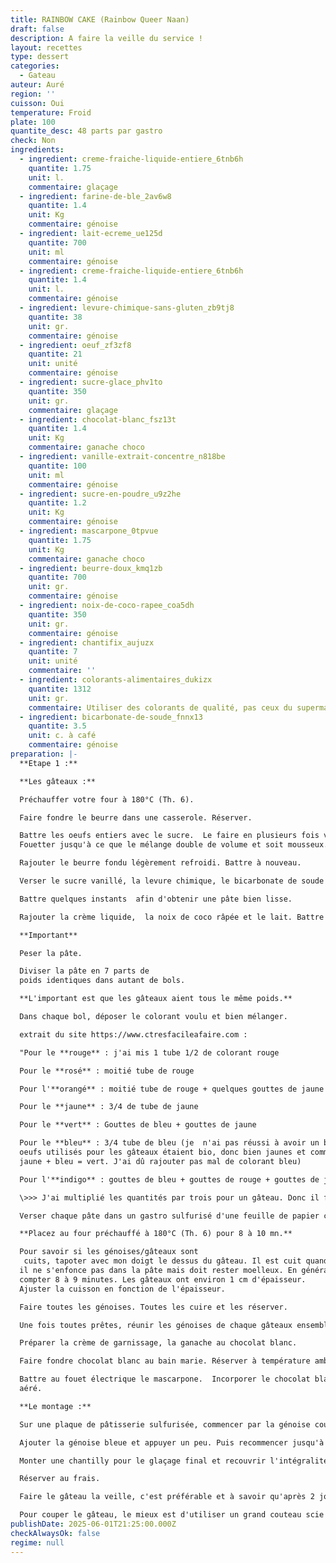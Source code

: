 ```yaml
---
title: RAINBOW CAKE (Rainbow Queer Naan)
draft: false
description: A faire la veille du service !
layout: recettes
type: dessert
categories:
  - Gateau
auteur: Auré
region: ''
cuisson: Oui
temperature: Froid
plate: 100
quantite_desc: 48 parts par gastro
check: Non
ingredients:
  - ingredient: creme-fraiche-liquide-entiere_6tnb6h
    quantite: 1.75
    unit: l.
    commentaire: glaçage
  - ingredient: farine-de-ble_2av6w8
    quantite: 1.4
    unit: Kg
    commentaire: génoise
  - ingredient: lait-ecreme_ue125d
    quantite: 700
    unit: ml
    commentaire: génoise
  - ingredient: creme-fraiche-liquide-entiere_6tnb6h
    quantite: 1.4
    unit: l.
    commentaire: génoise
  - ingredient: levure-chimique-sans-gluten_zb9tj8
    quantite: 38
    unit: gr.
    commentaire: génoise
  - ingredient: oeuf_zf3zf8
    quantite: 21
    unit: unité
    commentaire: génoise
  - ingredient: sucre-glace_phv1to
    quantite: 350
    unit: gr.
    commentaire: glaçage
  - ingredient: chocolat-blanc_fsz13t
    quantite: 1.4
    unit: Kg
    commentaire: ganache choco
  - ingredient: vanille-extrait-concentre_n818be
    quantite: 100
    unit: ml
    commentaire: génoise
  - ingredient: sucre-en-poudre_u9z2he
    quantite: 1.2
    unit: Kg
    commentaire: génoise
  - ingredient: mascarpone_0tpvue
    quantite: 1.75
    unit: Kg
    commentaire: ganache choco
  - ingredient: beurre-doux_kmq1zb
    quantite: 700
    unit: gr.
    commentaire: génoise
  - ingredient: noix-de-coco-rapee_coa5dh
    quantite: 350
    unit: gr.
    commentaire: génoise
  - ingredient: chantifix_aujuzx
    quantite: 7
    unit: unité
    commentaire: ''
  - ingredient: colorants-alimentaires_dukizx
    quantite: 1312
    unit: gr.
    commentaire: Utiliser des colorants de qualité, pas ceux du supermarché
  - ingredient: bicarbonate-de-soude_fnnx13
    quantite: 3.5
    unit: c. à café
    commentaire: génoise
preparation: |-
  **Etape 1 :**

  **Les gâteaux :**

  Préchauffer votre four à 180°C (Th. 6).

  Faire fondre le beurre dans une casserole. Réserver.

  Battre les oeufs entiers avec le sucre.  Le faire en plusieurs fois vu les quantités. Il est préférable de faire deux gâteaux par deux gâteaux.
  Fouetter jusqu'à ce que le mélange double de volume et soit mousseux. 

  Rajouter le beurre fondu légèrement refroidi. Battre à nouveau.

  Verser le sucre vanillé, la levure chimique, le bicarbonate de soude et la farine.

  Battre quelques instants  afin d'obtenir une pâte bien lisse.

  Rajouter la crème liquide,  la noix de coco râpée et le lait. Battre à nouveau.

  **Important**

  Peser la pâte.

  Diviser la pâte en 7 parts de 
  poids identiques dans autant de bols.

  **L'important est que les gâteaux aient tous le même poids.**

  Dans chaque bol, déposer le colorant voulu et bien mélanger.

  extrait du site https://www.ctresfacileafaire.com :

  "Pour le **rouge** : j'ai mis 1 tube 1/2 de colorant rouge

  Pour le **rosé** : moitié tube de rouge

  Pour l'**orangé** : moitié tube de rouge + quelques gouttes de jaune

  Pour le **jaune** : 3/4 de tube de jaune

  Pour le **vert** : Gouttes de bleu + gouttes de jaune

  Pour le **bleu** : 3/4 tube de bleu (je  n'ai pas réussi à avoir un beau bleu car les 
  oeufs utilisés pour les gâteaux étaient bio, donc bien jaunes et comme 
  jaune + bleu = vert. J'ai dû rajouter pas mal de colorant bleu)

  Pour l'**indigo** : gouttes de bleu + gouttes de rouge + gouttes de jaune"

  \>>> J'ai multiplié les quantités par trois pour un gâteau. Donc il faut beaucoup beaucoup de colorants!!!

  Verser chaque pâte dans un gastro sulfurisé d'une feuille de papier cuisson.

  **Placez au four préchauffé à 180°C (Th. 6) pour 8 à 10 mn.**

  Pour savoir si les génoises/gâteaux sont
   cuits, tapoter avec mon doigt le dessus du gâteau. Il est cuit quand 
  il ne s'enfonce pas dans la pâte mais doit rester moelleux. En général 
  compter 8 à 9 minutes. Les gâteaux ont environ 1 cm d'épaisseur. 
  Ajuster la cuisson en fonction de l'épaisseur.

  Faire toutes les génoises. Toutes les cuire et les réserver.

  Une fois toutes prêtes, réunir les génoises de chaque gâteaux ensemble. Les placer côte à côte pour une meilleure organisation.

  Préparer la crème de garnissage, la ganache au chocolat blanc.

  Faire fondre chocolat blanc au bain marie. Réserver à température ambiante.

  Battre au fouet électrique le mascarpone.  Incorporer le chocolat blanc fondu (il ne doit pas être chaud) et battre à nouveau quelques minutes pour avoir un mélange 
  aéré.

  **Le montage :**

  Sur une plaque de pâtisserie sulfurisée, commencer par la génoise couleur indigo ou violette et garnir de deux millimètres de crème environ.

  Ajouter la génoise bleue et appuyer un peu. Puis recommencer jusqu'à épuisement des génoises.

  Monter une chantilly pour le glaçage final et recouvrir l'intégralité du gâteau.

  Réserver au frais.

  Faire le gâteau la veille, c'est préférable et à savoir qu'après 2 jours, il est encore meilleur !!!

  Pour couper le gâteau, le mieux est d'utiliser un grand couteau scie pour ne pas "écraser" le gâteau.
publishDate: 2025-06-01T21:25:00.000Z
checkAlwaysOk: false
regime: null
---
```


